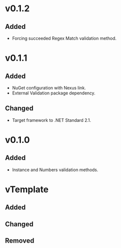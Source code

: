 # v0.1.2
## Added
* Forcing succeeded Regex Match validation method.

# v0.1.1
## Added
* NuGet configuration with Nexus link.
* External Validation package dependency.
## Changed
* Target framework to .NET Standard 2.1.

# v0.1.0
## Added
* Instance and Numbers validation methods.

# vTemplate
## Added
## Changed
## Removed
